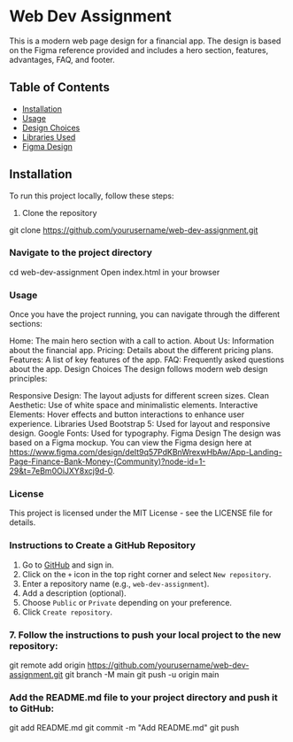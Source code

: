 # Web Dev Assignment

This is a modern web page design for a financial app. The design is based on the Figma reference provided and includes a hero section, features, advantages, FAQ, and footer.

## Table of Contents

- [Installation](#installation)
- [Usage](#usage)
- [Design Choices](#design-choices)
- [Libraries Used](#libraries-used)
- [Figma Design](#figma-design)

## Installation

To run this project locally, follow these steps:

1. Clone the repository


git clone https://github.com/yourusername/web-dev-assignment.git

### Navigate to the project directory


cd web-dev-assignment
Open index.html in your browser

### Usage
Once you have the project running, you can navigate through the different sections:

Home: The main hero section with a call to action.
About Us: Information about the financial app.
Pricing: Details about the different pricing plans.
Features: A list of key features of the app.
FAQ: Frequently asked questions about the app.
Design Choices
The design follows modern web design principles:

Responsive Design: The layout adjusts for different screen sizes.
Clean Aesthetic: Use of white space and minimalistic elements.
Interactive Elements: Hover effects and button interactions to enhance user experience.
Libraries Used
Bootstrap 5: Used for layout and responsive design.
Google Fonts: Used for typography.
Figma Design
The design was based on a Figma mockup. You can view the Figma design here at https://www.figma.com/design/deIt9q57PdKBnWrexwHbAw/App-Landing-Page-Finance-Bank-Money-(Community)?node-id=1-29&t=7eBm0OiJXY8xcj9d-0.

### License
This project is licensed under the MIT License - see the LICENSE file for details.



### Instructions to Create a GitHub Repository

1. Go to [GitHub](https://github.com) and sign in.
2. Click on the `+` icon in the top right corner and select `New repository`.
3. Enter a repository name (e.g., `web-dev-assignment`).
4. Add a description (optional).
5. Choose `Public` or `Private` depending on your preference.
6. Click `Create repository`.
### 7. Follow the instructions to push your local project to the new repository:


git remote add origin https://github.com/yourusername/web-dev-assignment.git
git branch -M main
git push -u origin main

### Add the README.md file to your project directory and push it to GitHub:


git add README.md
git commit -m "Add README.md"
git push
